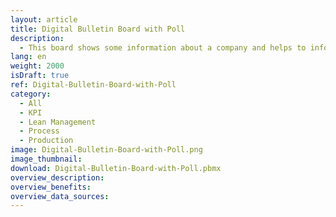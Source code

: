 ```yaml
---
layout: article
title: Digital Bulletin Board with Poll
description: 
  - This board shows some information about a company and helps to inform employees about news.
lang: en
weight: 2000
isDraft: true
ref: Digital-Bulletin-Board-with-Poll
category:
  - All
  - KPI
  - Lean Management
  - Process
  - Production
image: Digital-Bulletin-Board-with-Poll.png
image_thumbnail: 
download: Digital-Bulletin-Board-with-Poll.pbmx
overview_description:
overview_benefits:
overview_data_sources:
---
```

